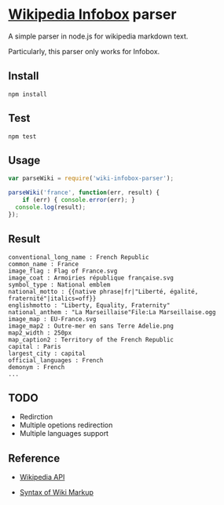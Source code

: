 [Wikipedia Infobox](http://en.wikipedia.org/w/api.php) parser
======

A simple parser in node.js for wikipedia markdown text.

Particularly, this parser only works for Infobox.

## Install

	npm install

## Test

	npm test

## Usage

```JavaScript
var parseWiki = require('wiki-infobox-parser');

parseWiki('france', function(err, result) {
	if (err) { console.error(err); }
  console.log(result);
});
```

## Result

	conventional_long_name : French Republic
	common_name : France
	image_flag : Flag of France.svg
	image_coat : Armoiries république française.svg
	symbol_type : National emblem
	national_motto : {{native phrase|fr|"Liberté, égalité, fraternité"|italics=off}}
	englishmotto : "Liberty, Equality, Fraternity"
	national_anthem : "La Marseillaise"File:La Marseillaise.ogg
	image_map : EU-France.svg
	image_map2 : Outre-mer en sans Terre Adelie.png
	map2_width : 250px
	map_caption2 : Territory of the French Republic
	capital : Paris
	largest_city : capital
	official_languages : French
	demonym : French
	...

## TODO

- Redirction
- Multiple opetions redirection
- Multiple languages support

## Reference

- [Wikipedia API](http://en.wikipedia.org/w/api.php)

- [Syntax of Wiki Markup](http://en.wikipedia.org/wiki/Help:Wiki_markup)